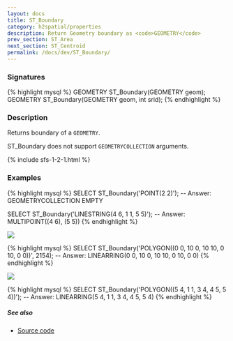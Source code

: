 ```yaml
---
layout: docs
title: ST_Boundary
category: h2spatial/properties
description: Return Geometry boundary as <code>GEOMETRY</code>
prev_section: ST_Area
next_section: ST_Centroid
permalink: /docs/dev/ST_Boundary/
---
```


### Signatures

{% highlight mysql %}
GEOMETRY ST_Boundary(GEOMETRY geom);
GEOMETRY ST_Boundary(GEOMETRY geom, int srid);
{% endhighlight %}

### Description

Returns boundary of a `GEOMETRY`.

<div class="note">

  <h8>ST_Boundary does not support <code>GEOMETRYCOLLECTION</code> arguments.</h8>

</div>

{% include sfs-1-2-1.html %}

### Examples

{% highlight mysql %}
SELECT ST_Boundary('POINT(2 2)');
-- Answer: GEOMETRYCOLLECTION EMPTY

SELECT ST_Boundary('LINESTRING(4 6, 1 1, 5 5)');
-- Answer: MULTIPOINT((4 6), (5 5))
{% endhighlight %}

<img class="displayed" src="../ST_Boundary_1.png"/>

{% highlight mysql %}
SELECT ST_Boundary('POLYGON((0 0, 10 0, 10 10, 0 10, 0 0))', 2154);
-- Answer: LINEARRING(0 0, 10 0, 10 10, 0 10, 0 0)
{% endhighlight %}

<img class="displayed" src="../ST_Boundary_2.png"/>

{% highlight mysql %}
SELECT ST_Boundary('POLYGON((5 4, 1 1, 3 4, 4 5, 5 4))');
-- Answer: LINEARRING(5 4, 1 1, 3 4, 4 5, 5 4)
{% endhighlight %}

##### See also

* <a href="https://github.com/irstv/H2GIS/blob/master/h2spatial/src/main/java/org/h2gis/h2spatial/internal/function/spatial/properties/ST_Boundary.java" target="_blank">Source code</a>
